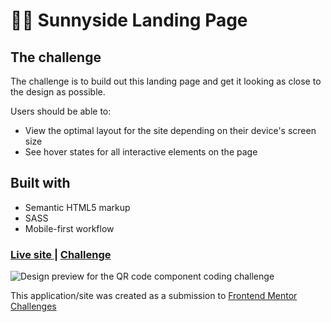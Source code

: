 # 👩‍💻 Sunnyside Landing Page 


## The challenge
The challenge is to build out this landing page and get it looking as close to the design as possible.

Users should be able to:

- View the optimal layout for the site depending on their device's screen size
- See hover states for all interactive elements on the page


## Built with

- Semantic HTML5 markup
- SASS
- Mobile-first workflow

<div>
  <h3>
    <a href= "https://sass-sunnyside-landing-page.netlify.app/">
      Live site
    </a>
    <span> | </span>
    <a href= "https://www.frontendmentor.io/challenges/sunnyside-agency-landing-page-7yVs3B6ef">
      Challenge
    </a>
  </h3>
</div>

![Design preview for the QR code component coding challenge]()

This application/site was created as a submission to <a href= "https://www.frontendmentor.io/">Frontend Mentor Challenges</a> 
